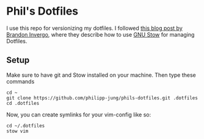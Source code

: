 # Phil's Dotfiles

I use this repo for versionizing my dotfiles. I followed [this blog post by Brandon Invergo](http://brandon.invergo.net/news/2012-05-26-using-gnu-stow-to-manage-your-dotfiles.html), where they describe how to use [GNU Stow](https://www.gnu.org/software/stow/) for managing Dotfiles.

## Setup
Make sure to have git and Stow installed on your machine. Then type these commands

```
cd ~
git clone https://github.com/philipp-jung/phils-dotfiles.git .dotfiles
cd .dotfiles
```

Now, you can create symlinks for your vim-config like so:

```
cd ~/.dotfiles
stow vim
```
